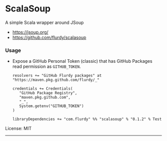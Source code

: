 # ScalaSoup

A simple Scala wrapper around JSoup

* https://jsoup.org/
* https://github.com/flurdy/scalasoup

### Usage

* Expose a GitHub Personal Token (classic) that has GitHub Packages read permission as `GITHUB_TOKEN`.

   ```
   resolvers += "GitHub Flurdy packages" at "https://maven.pkg.github.com/flurdy/_"

   credentials += Credentials(
      "GitHub Package Registry",
      "maven.pkg.github.com",
      "_",
      System.getenv("GITHUB_TOKEN")
   )

   libraryDependencies += "com.flurdy" %% "scalasoup" % "0.1.2" % Test
   ```

License: MIT

---
